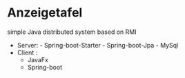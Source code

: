# Anzeigetafel
simple Java distributed system based on RMI
   - Server:
    - Spring-boot-Starter
    - Spring-boot-Jpa
    - MySql
  - Client :
    - JavaFx
    - Spring-boot
